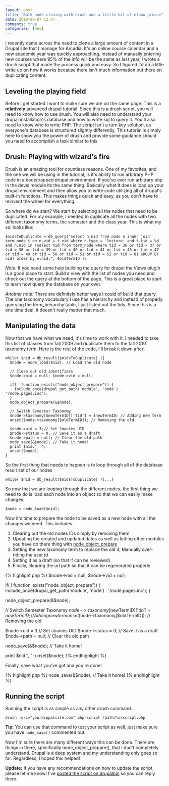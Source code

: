 ```yaml
---
layout: post
title: "Bulk node cloning with drush and a little bit of elbow grease"
date: 2010-09-07 13:47
comments: true
categories: [dev]
---
```

I recently came across the need to clone a large amount of content in a Drupal site that I manage for Arcadia. It's an online course calendar and a new academic year was quickly approaching. Instead of manually entering new courses where 95% of the info will be the same as last year, I wrote a drush script that made the process quick and easy. So I figured I'd do a little write up on how it works because there isn't much information out there on duplicating content.
<!-- more -->
## Leveling the playing field

Before I get started I want to make sure we are on the same page. This is a **relatively** advanced drupal tutorial. Since this is a drush script, you will need to know how to use drush. You will also need to understand your drupal installation's database and how to write sql to query it. You'll also need to know who to write PHP. The script isn't a turn key solution, as everyone's database is structured slightly differently. This tutorial is simply here to show you the power of drush and provide some guidance should you need to accomplish a task similar to this.

## Drush: Playing with wizard's fire

Drush is an amazing tool for countless reasons. One of my favorites, and the one we will be using in the tutorial, is it's ability to run arbitrary PHP code in a bootstrapped drupal environment. If you've ever run arbitrary php in the devel module its the same thing. Basically what it does is load up your drupal environment and then allow you to write code utilizing all of drupal's built-in functions. This makes things quick and easy, as you don't have to reinvent the wheel for everything.

So where do we start? We start by selecting all the nodes that need to be duplicated. For my example, I needed to duplicate all the nodes with two different taxonomy terms, the semester and the class year. This is what my sql looks like:

    $nidsToDuplicate = db_query("select n.nid from node n inner join term_node t on n.vid = t.vid where n.type = 'lecture' and t.tid = %d and n.nid in (select nid from term_node where tid = 36 or tid = 37 or tid = 38 or tid = 39 or tid = 40 or tid = 41 or tid = 46 or tid = 47 or tid = 49 or tid = 50 or tid = 51 or tid = 52 or tid = 81 GROUP BY nid) order by n.nid;", $oldTermID );

*Note:* If you need some help building the query for drupal the Views plugin is a good place to start. Build a view with the list of nodes you need and check out the query at the bottom of the page. This is a great place to start to learn how query the database on your own.

*Another note:* There are definitely better ways I could of build that query. The one taxonomy vocabulary I use has a hierarchy and instead of properly querying the term_heirarchy table, I just listed out the tids. Since this is a one time deal, it doesn't really matter that much.

## Manipulating the data

Now that we have what we need, it's time to work with it. I needed to take this list of classes from fall 2009 and duplicate them to the fall 2010 taxonomy term. Here is the rest of the code, I'll break it down after:

    while( $nid = db_result($nidsToDuplicate) ){
      $node = node_load($nid); // Load the old node

      // Clean out old identifiers
      $node->nid = null; $node->vid = null;

      if( !function_exists("node_object_prepare")) {
        include_once(drupal_get_path('module', 'node') . '/node.pages.inc');
      }
      node_object_prepare(&$node);

      // Switch Semester Taxonomy
      $node->taxonomy[$newTermID]['tid'] = $newTermID; // Adding new term
      unset($node->taxonomy[$oldTermID]); // Removing the old

      $node->uid = 3;// Set Joanies UID
      $node->status = 0; // Save it as a draft
      $node->path = null; // Clear the old path
      node_save(&$node); // Take it home!
      print $nid.", ";
      unset($node);
    }

So the first thing that needs to happen is to loop through all of the database result set of our nodes

    while( $nid = db_result($nidsToDuplicate) ){...}

So now that we are looping through the different nodes, the first thing we need to do is load each node into an object so that we can easily make changes:

    $node = node_load($nid);

Now it's time to prepare the node to be saved as a new node with all the changes we need. This includes:

1. Clearing out the old nodes IDs simply by removing them
2. Updating the created and updated dates as well as letting other modules you have do there thing with [node_object_prepare](http://api.drupal.org/api/function/node_object_prepare)
3. Setting the new taxonomy term to replace the old
4, Manually over-riding the user id
5. Setting it as a draft (so that if can be reviewed)
6. Finally, clearing the url path so that it can be regenerated properly


{% highlight php %}
$node->nid = null; $node->vid = null;

if( ! function_exists("node_object_prepare")) {
  include_once(drupal_get_path('module', 'node') . '/node.pages.inc');
}

node_object_prepare(&$node);

// Switch Semester Taxonomy
$node->taxonomy[$newTermID]['tid'] = $newTermID; // Adding new term
unset($node->taxonomy[$oldTermID]); // Removing the old

$node->uid = 3;// Set Joanies UID
$node->status = 0; // Save it as a draft
$node->path = null; // Clear the old path

node_save(&$node); // Take it home!

print $nid.", ";
unset($node);
{% endhighlight %}

Finally, save what you've got and you're done!

{% highlight php %}
node_save(&$node); // Take it home!
{% endhighlight %}

## Running the script

Running the script is as simple as any other drush command.

    drush -uri="yourdrupalsite.com" php-script /path/to/script.php

**Tip:** You can use that command to test your script as well, just make sure you have `node_save()` commented out.

Now I'm sure there are many different ways this can be done. There are things in there, specifically node_object_prepare(), that I don't completely understand. Drupal is a deep system and my understanding only goes so far. Regardless, I hoped this helped!

**Update:** If you have any recommendations on how to update the script, please let me know! I've [posted the script on drupalbin](http://drupalbin.com/15968) so you can reply there.
